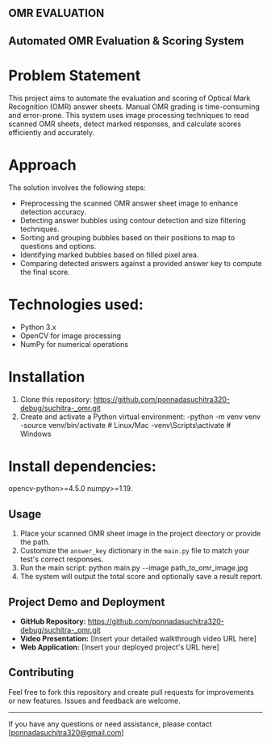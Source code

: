 ## OMR EVALUATION
## Automated OMR Evaluation & Scoring System

# Problem Statement
This project aims to automate the evaluation and scoring of Optical Mark Recognition (OMR) answer sheets. Manual OMR grading is time-consuming and error-prone. This system uses image processing techniques to read scanned OMR sheets, detect marked responses, and calculate scores efficiently and accurately.

# Approach
The solution involves the following steps:
- Preprocessing the scanned OMR answer sheet image to enhance detection accuracy.
- Detecting answer bubbles using contour detection and size filtering techniques.
- Sorting and grouping bubbles based on their positions to map to questions and options.
- Identifying marked bubbles based on filled pixel area.
- Comparing detected answers against a provided answer key to compute the final score.

# Technologies used:
- Python 3.x
- OpenCV for image processing 
- NumPy for numerical operations

# Installation
1. Clone this repository: https://github.com/ponnadasuchitra320-debug/suchitra-_omr.git 
2. Create and activate a Python virtual environment:
-python -m venv venv
-source venv/bin/activate # Linux/Mac
-venv\Scripts\activate # Windows

# Install dependencies:
opencv-python>=4.5.0
numpy>=1.19.

## Usage
1. Place your scanned OMR sheet image in the project directory or provide the path.
2. Customize the `answer_key` dictionary in the `main.py` file to match your test's correct responses.
3. Run the main script:
python main.py --image path_to_omr_image.jpg
4. The system will output the total score and optionally save a result report.

## Project Demo and Deployment
- **GitHub Repository:**  https://github.com/ponnadasuchitra320-debug/suchitra-_omr.git 
- **Video Presentation:** [Insert your detailed walkthrough video URL here]
- **Web Application:** [Insert your deployed project's URL here]

## Contributing
Feel free to fork this repository and create pull requests for improvements or new features. Issues and feedback are welcome.

---

If you have any questions or need assistance, please contact [ponnadasuchitra320@gmail.com]


